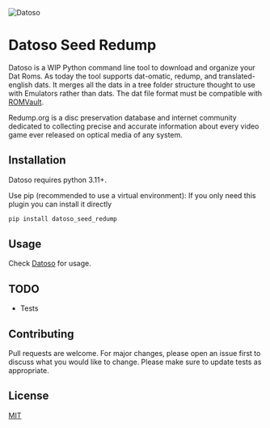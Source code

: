 ![Datoso](https://github.com/laromicas/datoso/blob/master/bearlogo.png)

# Datoso Seed Redump

Datoso is a WIP Python command line tool to download and organize your Dat Roms.
As today the tool supports dat-omatic, redump, and translated-english dats.
It merges all the dats in a tree folder structure thought to use with Emulators rather than dats.
The dat file format must be compatible with [ROMVault](https://www.romvault.com/).

Redump.org is a disc preservation database and internet community dedicated to collecting precise and accurate information about every video game ever released on optical media of any system.

## Installation

Datoso requires python 3.11+.

Use pip (recommended to use a virtual environment):
If you only need this plugin you can install it directly

``` bash
pip install datoso_seed_redump

```

## Usage

Check [Datoso](https://github.com/laromicas/datoso) for usage.


## TODO

-   Tests

## Contributing

Pull requests are welcome. For major changes, please open an issue first to discuss what you would like to change.
Please make sure to update tests as appropriate.

## License

[MIT](https://choosealicense.com/licenses/mit/)

